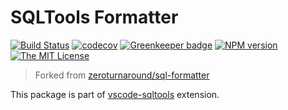 # SQLTools Formatter

[![Build Status](https://img.shields.io/travis/com/mtxr/sqltools-formatter/master.svg?style=flat-square)](https://travis-ci.com/mtxr/sqltools-formatter)
[![codecov](https://img.shields.io/codecov/c/gh/mtxr/sqltools-formatter.svg?style=flat-square)](https://codecov.io/gh/mtxr/sqltools-formatter)
[![Greenkeeper badge](https://badges.greenkeeper.io/mtxr/sqltools-formatter.svg?style=flat-square)](https://greenkeeper.io/)
[![NPM version](https://img.shields.io/npm/v/@sqltools/formatter.svg?style=flat-square)](https://npmjs.com/package/@sqltools/formatter)
[![The MIT License](https://img.shields.io/badge/license-MIT-orange.svg?style=flat-square)](http://opensource.org/licenses/MIT)


> Forked from [zeroturnaround/sql-formatter](https://zeroturnaround.github.io/sql-formatter/)

This package is part of [vscode-sqltools](https://github.com/mtxr/vscode-sqltools) extension.
